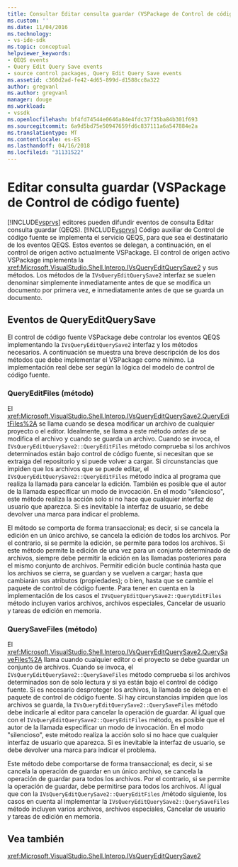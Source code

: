 ```yaml
---
title: Consultar Editar consulta guardar (VSPackage de Control de código fuente) | Documentos de Microsoft
ms.custom: ''
ms.date: 11/04/2016
ms.technology:
- vs-ide-sdk
ms.topic: conceptual
helpviewer_keywords:
- QEQS events
- Query Edit Query Save events
- source control packages, Query Edit Query Save events
ms.assetid: c360d2ad-fe42-4d65-899d-d1588cc8a322
author: gregvanl
ms.author: gregvanl
manager: douge
ms.workload:
- vssdk
ms.openlocfilehash: bf4fd74544e0646a84e4fdc37f35ba84b301f693
ms.sourcegitcommit: 6a9d5bd75e50947659fd6c837111a6a547884e2a
ms.translationtype: MT
ms.contentlocale: es-ES
ms.lasthandoff: 04/16/2018
ms.locfileid: "31131522"
---
```

# <a name="query-edit-query-save-source-control-vspackage"></a>Editar consulta guardar (VSPackage de Control de código fuente)
[!INCLUDE[vsprvs](../../code-quality/includes/vsprvs_md.md)] editores pueden difundir eventos de consulta Editar consulta guardar (QEQS). [!INCLUDE[vsprvs](../../code-quality/includes/vsprvs_md.md)] Código auxiliar de Control de código fuente se implementa el servicio QEQS, para que sea el destinatario de los eventos QEQS. Estos eventos se delegan, a continuación, en el control de origen activo actualmente VSPackage. El control de origen activo VSPackage implementa la <xref:Microsoft.VisualStudio.Shell.Interop.IVsQueryEditQuerySave2> y sus métodos. Los métodos de la `IVsQueryEditQuerySave2` interfaz se suelen denominar simplemente inmediatamente antes de que se modifica un documento por primera vez, e inmediatamente antes de que se guarda un documento.  
  
## <a name="queryeditquerysave-events"></a>Eventos de QueryEditQuerySave  
 El control de código fuente VSPackage debe controlar los eventos QEQS implementando la `IVsQueryEditQuerySave2` interfaz y los métodos necesarios. A continuación se muestra una breve descripción de los dos métodos que debe implementar el VSPackage como mínimo. La implementación real debe ser según la lógica del modelo de control de código fuente.  
  
### <a name="queryeditfiles-method"></a>QueryEditFiles (método)  
 El <xref:Microsoft.VisualStudio.Shell.Interop.IVsQueryEditQuerySave2.QueryEditFiles%2A> se llama cuando se desea modificar un archivo de cualquier proyecto o el editor. Idealmente, se llama a este método *antes de* se modifica el archivo y cuando se guarda un archivo. Cuando se invoca, el `IVsQueryEditQuerySave2::QueryEditFiles` método comprueba si los archivos determinados están bajo control de código fuente, si necesitan que se extraiga del repositorio y si puede volver a cargar. Si circunstancias que impiden que los archivos que se puede editar, el `IVsQueryEditQuerySave2::QueryEditFiles` método indica al programa que realiza la llamada para cancelar la edición. También es posible que el autor de la llamada especificar un modo de invocación. En el modo "silencioso", este método realiza la acción solo si no hace que cualquier interfaz de usuario que aparezca. Si es inevitable la interfaz de usuario, se debe devolver una marca para indicar el problema.  
  
 El método se comporta de forma transaccional; es decir, si se cancela la edición en un único archivo, se cancela la edición de todos los archivos. Por el contrario, si se permite la edición, se permite para todos los archivos. Si este método permite la edición de una vez para un conjunto determinado de archivos, siempre debe permitir la edición en las llamadas posteriores para el mismo conjunto de archivos. Permitir edición bucle continúa hasta que los archivos se cierra, se guardan y se vuelven a cargar; hasta que cambiarán sus atributos (propiedades); o bien, hasta que se cambie el paquete de control de código fuente. Para tener en cuenta en la implementación de los casos el `IVsQueryEditQuerySave2::QueryEditFiles` método incluyen varios archivos, archivos especiales, Cancelar de usuario y tareas de edición en memoria.  
  
### <a name="querysavefiles-method"></a>QuerySaveFiles (método)  
 El <xref:Microsoft.VisualStudio.Shell.Interop.IVsQueryEditQuerySave2.QuerySaveFiles%2A> llama cuando cualquier editor o el proyecto se debe guardar un conjunto de archivos. Cuando se invoca, el `IVsQueryEditQuerySave2::QuerySaveFiles` método comprueba si los archivos determinados son de solo lectura y si ya están bajo el control de código fuente. Si es necesario desproteger los archivos, la llamada se delega en el paquete de control de código fuente. Si hay circunstancias impiden que los archivos se guarda, la `IVsQueryEditQuerySave2::QuerySaveFiles` método debe indicarle al editor para cancelar la operación de guardar. Al igual que con el `IVsQueryEditQuerySave2::QueryEditFiles` método, es posible que el autor de la llamada especificar un modo de invocación. En el modo "silencioso", este método realiza la acción solo si no hace que cualquier interfaz de usuario que aparezca. Si es inevitable la interfaz de usuario, se debe devolver una marca para indicar el problema.  
  
 Este método debe comportarse de forma transaccional; es decir, si se cancela la operación de guardar en un único archivo, se cancela la operación de guardar para todos los archivos. Por el contrario, si se permite la operación de guardar, debe permitirse para todos los archivos. Al igual que con la `IVsQueryEditQuerySave2::QueryEditFiles` /método siguiente, los casos en cuenta al implementar la `IVsQueryEditQuerySave2::QuerySaveFiles` método incluyen varios archivos, archivos especiales, Cancelar de usuario y tareas de edición en memoria.  
  
## <a name="see-also"></a>Vea también  
 <xref:Microsoft.VisualStudio.Shell.Interop.IVsQueryEditQuerySave2>